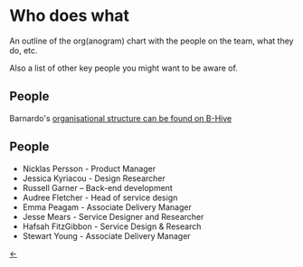 # Who does what

An outline of the org(anogram) chart with the people on the team, what they do, etc.

Also a list of other key people you might want to be aware of.

## People

Barnardo's [organisational structure can be found on B-Hive](http://livelink.barnardos.org.uk/livelink91/llisapi.dll/fetch/2000/7542619/13115838/13115839/188605851/Organogram.pdf?nodeid=242862632&vernum=-2) 

## People

* Nicklas Persson - Product Manager
* Jessica Kyriacou - Design Researcher 
* Russell Garner – Back-end development
* Audree Fletcher - Head of service design
* Emma Peagam - Associate Delivery Manager 
* Jesse Mears - Service Designer and Researcher
* Hafsah FitzGibbon - Service Design & Research
* Stewart Young - Associate Delivery Manager

[←](readme.md)
